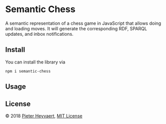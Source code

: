 # Semantic Chess

A semantic representation of a chess game in JavaScript that allows doing and loading moves.
It will generate the corresponding RDF, SPARQL updates, and inbox notifications.

## Install

You can install the library via
```shell
npm i semantic-chess
```

## Usage

## License

© 2018 [Pieter Heyvaert](https://pieterheyvaert.com), [MIT License](https://github.com/pheyvaer/semantic-chess-js/blob/master/LICENSE.md)
